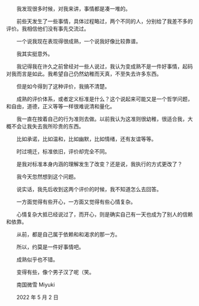 　　我发现很多时候，对我来讲，事情都是凑一堆的。

　　前些天发生了一些事情，具体过程略过，两个不同的人，分别给了我差不多的评价。我相信他们没有事先交流过。

　　一个说我现在表现得很成熟，一个说我好像比较靠谱。

　　我其实挺意外。

　　我记得我在许久之前曾经对一些人说过，我认为变成熟不是一件好事情，起码对我而言是如此。我希望自己仍然幼稚而天真，不至失去许多东西。

　　但是如今得到了这种评价，我搞不清楚。

　　成熟的评价体系，或者定义标准是什么？这个说起来可能又是一个哲学问题，和自由，道德，正义等等一样很难说清和量化。

　　我一直在按着自己的行为准则去做。以前我认为这准则很幼稚，很适合我，大概不会让我失去我所珍贵的东西。

　　比如承诺，比如温和，比如幽默，比如情绪，还有友谊等等。

　　时过境迁，标准依旧，评价却完全不同。

　　是我对标准本身内涵的理解发生了改变？还是说，我执行的方式更改了？

　　我今天忽然想到这个问题。

　　说实话，我先后收到这两个评价的时候，我不知道怎么去回答。

　　一方面觉得有些开心，一方面又觉得有些心情复杂。

　　心情复杂大抵已经说过了，而开心，则是确实自己有一天也成为了别人的信赖和依靠。

　　从前，都是自己属于依赖和和渴求的那一方。

　　所以，约莫是一件好事情吧。

　　成熟似乎也不错。

　　变得有些，像个男子汉了呢（笑。


　　南国微雪 Miyuki

　　2022 年 5 月 2 日

